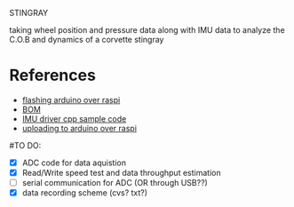 STINGRAY

taking wheel position and pressure data along with IMU data to analyze the C.O.B and dynamics of a corvette stingray

# References


- [flashing arduino over raspi](https://siytek.com/arduino-cli-raspberry-pi/#Configure-Arduino)
- [BOM](https://docs.google.com/spreadsheets/d/15MNyfEw0GuSBbplbCHpf8V5PrWQOQE57q0T67NCtYUg/edit?usp=sharing)
- [IMU driver cpp sample code](https://github.com/ZFDD96/BWT61CL/blob/master/Sample%20Code.zip)
- [uploading to arduino over raspi](https://github.com/guysoft/OctoPi/issues/23)

#TO DO:

- [x] ADC code for data aquistion
- [x] Read/Write speed test and data throughput estimation
- [ ] serial communication for ADC (OR through USB??)
- [x] data recording scheme (cvs? txt?)
